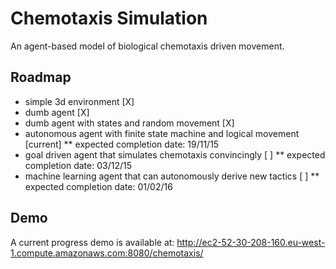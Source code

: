 # Chemotaxis Simulation

An agent-based model of biological chemotaxis driven movement. 

## Roadmap

* simple 3d environment [X]
* dumb agent [X]
* dumb agent with states and random movement [X]
* autonomous agent with finite state machine and logical movement [current]
** expected completion date: 19/11/15
* goal driven agent that simulates chemotaxis convincingly [ ]
** expected completion date: 03/12/15
* machine learning agent that can autonomously derive new tactics [ ]
** expected completion date: 01/02/16

## Demo

A current progress demo is available at: http://ec2-52-30-208-160.eu-west-1.compute.amazonaws.com:8080/chemotaxis/  
